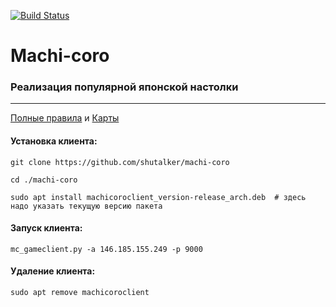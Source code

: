 [![Build Status](https://travis-ci.org/shutalker/machi-coro.svg?branch=develop)](https://travis-ci.org/shutalker/machi-coro)

# Machi-coro
### Реализация популярной японской настолки
---
[Полные правила](https://hobbygames.ru/download/rules/Machi_Koro_rules-web_2015.pdf) и [Карты](http://tesera.ru/images/items/336041/machi%20koro.pdf)

#### Установка клиента:

    git clone https://github.com/shutalker/machi-coro

    cd ./machi-coro

    sudo apt install machicoroclient_version-release_arch.deb  # здесь надо указать текущую версию пакета

#### Запуск клиента:

    mc_gameclient.py -a 146.185.155.249 -p 9000

#### Удаление клиента:

    sudo apt remove machicoroclient

